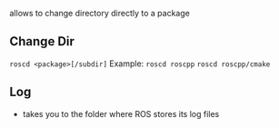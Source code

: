 allows to change directory directly to a package

## Change Dir
`roscd <package>[/subdir]`
Example:
		`roscd roscpp`
		`roscd roscpp/cmake`

## Log
- takes you to the folder where ROS stores its log files